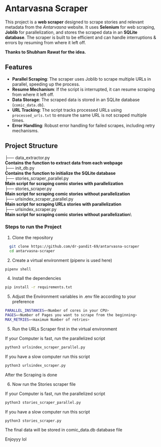 # Antarvasna Scraper

This project is a **web scraper** designed to scrape stories and relevant metadata from the *Antarvasna* website. It uses **Selenium** for web scraping, **Joblib** for parallelization, and stores the scraped data in an **SQLite database**. The scraper is built to be efficient and can handle interruptions & errors by resuming from where it left off.

**Thanks to Shubham Rawat for the idea.**

## Features

- **Parallel Scraping**: The scraper uses Joblib to scrape multiple URLs in parallel, speeding up the process.
- **Resume Mechanism**: If the script is interrupted, it can resume scraping from where it left off.
- **Data Storage**: The scraped data is stored in an SQLite database (`comic_data.db`).
- **URL Tracking**: The script tracks processed URLs using `processed_urls.txt` to ensure the same URL is not scraped multiple times.
- **Error Handling**: Robust error handling for failed scrapes, including retry mechanisms.

## Project Structure

├── data_extractor.py \
**Contains the function to extract data from each webpage**\
├── init_db.py \
**Contains the function to initialize the SQLite database**\
├── stories_scraper_parallel.py \
**Main script for scraping comic stories with parallelization**\
├── stories_scraper.py \
**Main script for scraping comic stories without parallelization**\
├── urlsindex_scraper_parallel.py \
**Main script for scraping URLs stories with parallelization**\
├── urlsindex_scraper.py \
**Main script for scraping comic stories without parallelization**\


### Steps to run the Project

1. Clone the repository

```bash
  git clone https://github.com/dr-pandit-69/antarvasna-scraper
  cd antarvasna-scraper
```

2. Create a virtual environment (pipenv is used here)

```bash
pipenv shell
```
4. Install the dependencies

```bash
pip install -r requirements.txt
```
5. Adjust the Environment variables in .env file according to your preference

```bash
PARALLEL_INSTANCES=<Number of cores in your CPU>
PAGES=<Number of Pages you want to scrape from the beginning>
MAX_RETRIES=<maximum Number of retries>
```

5. Run the URLs Scraper first in the virtual environment

If your Computer is fast, run the parallelized script

```bash
python3 urlsindex_scraper_parallel.py
```
If you have a slow computer run this script

```bash
python3 urlsindex_scraper.py
```

After the Scraping is done

6. Now run the Stories scraper file

If your Computer is fast, run the parallelized script

```bash
python3 stories_scraper_parallel.py
```
If you have a slow computer run this script

```bash
python3 stories_scraper.py
```

The final data will be stored in comic_data.db database file


Enjoyyy lol